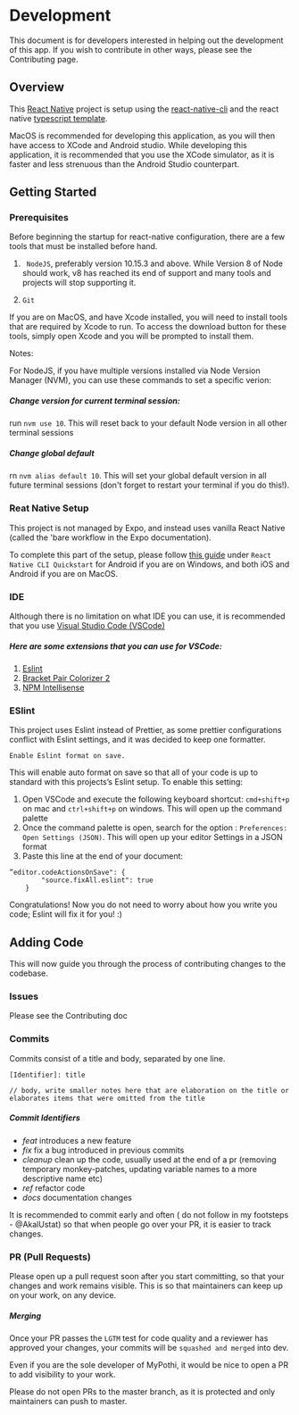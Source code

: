 # Development
This document is for developers interested in helping out the development of this app. If you wish to contribute in other ways, please see the Contributing page.

## Overview
This [React Native](https://github.com/facebook/react-native) project is setup using the [react-native-cli](https://github.com/react-native-community/cli) and the react native [typescript template](https://github.com/react-native-community/react-native-template-typescript/tree/master/template). 

MacOS is recommended for developing this application, as you will then have access to XCode and Android studio. While developing this application, it is recommended that you use the XCode simulator, as it is faster and less strenuous than the Android Studio counterpart. 

## Getting Started
### Prerequisites
Before beginning the startup for react-native configuration, there are a few tools that must be installed before hand.

1. ` NodeJS`, preferably version 10.15.3 and above. 
While Version 8 of Node should work, v8 has reached its end of support and many tools  and projects will stop supporting it. 

2. `Git` 

If you are on MacOS, and have Xcode installed, you will need to install tools that are required by Xcode to run. To access the download button for these tools, simply open Xcode and you will be prompted to install them.

Notes: 
 
 For NodeJS, if you have multiple versions installed via Node Version Manager (NVM), you can use these commands to set a specific verion: 
 
##### Change version for current terminal session: 
 run `nvm use 10`. This will reset back to your default Node version in all other terminal sessions
 
##### Change global default


rn `nvm alias default 10`. This will set your global default version in all future terminal sessions (don't forget to restart your terminal if you do this!). 

### Reat Native Setup

This project is not managed by Expo, and instead uses vanilla React Native (called the 'bare workflow in the Expo documentation). 

To complete this part of the setup, please follow [this guide](https://reactnative.dev/docs/environment-setup) under `React Native CLI Quickstart` for Android if you are on Windows, and both iOS and Android if you are on MacOS.


### IDE

Although there is no limitation on what IDE you can use, it is recommended that you use [Visual Studio Code (VSCode)](https://code.visualstudio.com/Download)

##### Here are some extensions that you can use for VSCode: 
 1. [Eslint](https://marketplace.visualstudio.com/items?itemName=dbaeumer.vscode-eslint)
2. [Bracket Pair Colorizer 2](https://marketplace.visualstudio.com/items?itemName=CoenraadS.bracket-pair-colorizer-2)
3. [NPM Intellisense](https://marketplace.visualstudio.com/items?itemName=christian-kohler.npm-intellisense)

### ESlint 
This project uses Eslint instead of Prettier, as some prettier configurations conflict with Eslint settings, and it was decided to keep one formatter. 

 `Enable Eslint format on save.`

 This will enable auto format on save so that all of your code is up to standard with this projects’s Eslint setup.
To enable this setting: 

1. Open VSCode and execute the following keyboard shortcut: `cmd+shift+p` on mac and `ctrl+shift+p` on windows. This will open up the command palette
2. Once the command palette is open, search for the option : `Preferences: Open Settings (JSON)`. This will open up your editor Settings in a JSON format
3. Paste this line at the end of your document: 
```
”editor.codeActionsOnSave": {
        "source.fixAll.eslint": true
    }
```


Congratulations! Now you do not need to worry about how you write you code; Eslint will fix it for you! :)

## Adding Code
This will now guide you through the process of contributing changes to the codebase. 

### Issues
Please see the Contributing doc
### Commits

Commits consist of a title and body, separated by one line. 
```
[Identifier]: title

// body, write smaller notes here that are elaboration on the title or elaborates items that were omitted from the title
```

##### Commit Identifiers

 - _feat_ introduces a new feature
- _fix_ fix a bug introduced in previous commits
- _cleanup_ clean up the code, usually used at the end of a pr (removing temporary monkey-patches, updating variable names to a more descriptive name etc)
- _ref_ refactor code 
- _docs_ documentation changes


It is recommended to commit early and often ( do not follow in my footsteps - @AkalUstat) so that when people go over your PR, it is easier to track changes.

### PR (Pull Requests)
Please open up a pull request soon after you start committing, so that your changes and work remains visible. This is so that maintainers can keep up on your work, on any device.
##### Merging
Once your PR passes the `LGTM` test for code quality and a reviewer has approved your changes, your commits will be `squashed and merged` into dev.

Even if you are the sole developer of MyPothi, it would be nice to open a PR to add visibility to your work. 

Please do not open PRs to the master branch, as it is protected and only maintainers can push to master. 




